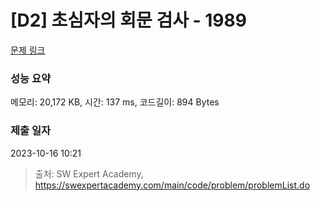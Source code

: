 # [D2] 초심자의 회문 검사 - 1989 

[문제 링크](https://swexpertacademy.com/main/code/problem/problemDetail.do?contestProbId=AV5PyTLqAf4DFAUq) 

### 성능 요약

메모리: 20,172 KB, 시간: 137 ms, 코드길이: 894 Bytes

### 제출 일자

2023-10-16 10:21



> 출처: SW Expert Academy, https://swexpertacademy.com/main/code/problem/problemList.do